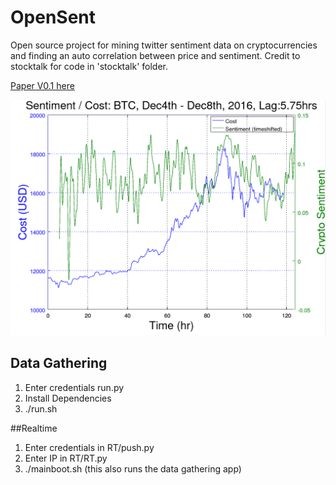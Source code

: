 # OpenSent
Open source project for mining twitter sentiment data on cryptocurrencies and finding an auto
correlation between price and sentiment. Credit to stocktalk for code in 'stocktalk' folder.<br/>

[Paper V0.1 here](https://github.com/Machine-Hum/cryptos/blob/master/paper/paper.pdf)
<br/>

![Plot](/Datasets/Plots/Dec4-8.png)

## Data Gathering 
1. Enter credentials run.py
2. Install Dependencies
3. ./run.sh

##Realtime
1. Enter credentials in RT/push.py
2. Enter IP in RT/RT.py
3. ./mainboot.sh (this also runs the data gathering app)
